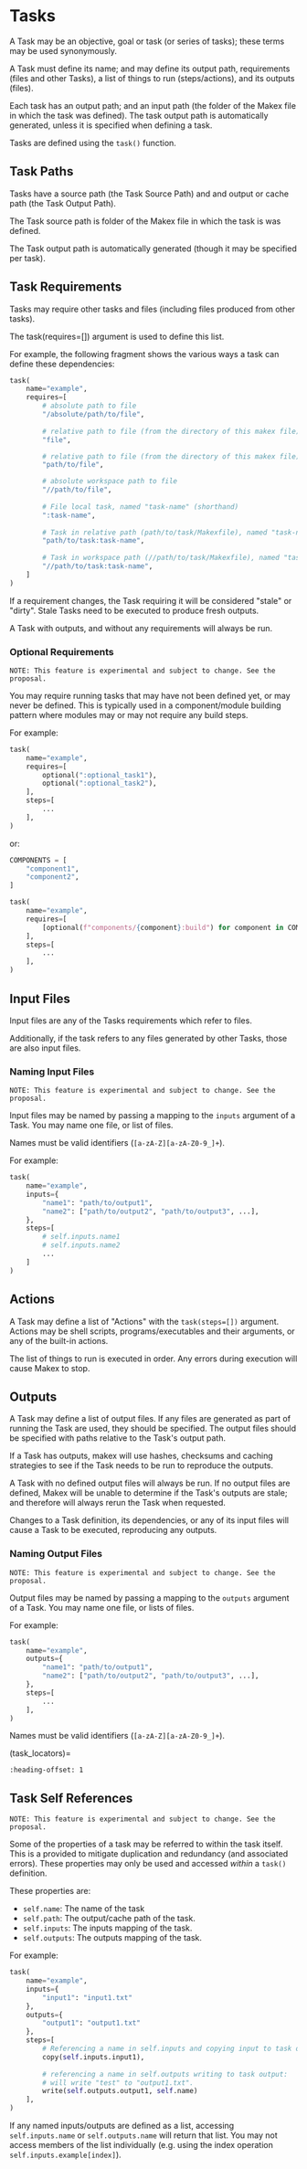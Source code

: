 # Tasks

A Task may be an objective, goal or task (or series of tasks); these terms may be used synonymously.

A Task must define its name; and may define its output path, requirements (files and other Tasks), a list of things to run (steps/actions), and its outputs (files).

Each task has an output path; and an input path (the folder of the Makex file in which the task was defined). 
The task output path is automatically generated, unless it is specified when defining a task.

Tasks are defined using the `task()` function.

## Task  Paths

Tasks have a source path (the Task Source Path) and and output or cache path (the Task Output Path).

The Task source path is folder of the Makex file in which the task is was defined.

The Task output path is automatically generated (though it may be specified per task).

## Task Requirements

Tasks may require other tasks and files (including files produced from other tasks).

The task(requires=[]) argument is used to define this list.

For example, the following fragment shows the various ways a task can define these dependencies:

<!--

  # expand() function to expand home directories
  expand("~/path/to/file"),
        
  # absolute path to task, a specific variant
  Task("task-name", "//path/to/task", variant={"variant-name": "variant-value"}),
  
-->
```python
task(
    name="example",
    requires=[
        # absolute path to file
        "/absolute/path/to/file",
        
        # relative path to file (from the directory of this makex file)
        "file",

        # relative path to file (from the directory of this makex file)
        "path/to/file",

        # absolute workspace path to file 
        "//path/to/file",
        
        # File local task, named "task-name" (shorthand)
        ":task-name",
        
        # Task in relative path (path/to/task/Makexfile), named "task-name" (shorthand)
        "path/to/task:task-name",
        
        # Task in workspace path (//path/to/task/Makexfile), named "task-name" (shorthand)
        "//path/to/task:task-name",
    ]
)
```


If a requirement changes, the Task requiring it will be considered "stale" or "dirty". Stale Tasks need to be executed to produce
fresh outputs.

A Task with outputs, and without any requirements will always be run.

### Optional Requirements

```{note}
NOTE: This feature is experimental and subject to change. See the proposal.
```

You may require running tasks that may have not been defined yet, or may never be defined. 
This is typically used in a component/module building pattern where modules may or may not require any build steps.

For example:

```python
task(
    name="example",
    requires=[
        optional(":optional_task1"),
        optional(":optional_task2"),
    ],
    steps=[
        ...
    ],
)
```

or:

```python
COMPONENTS = [
    "component1",
    "component2",
]

task(
    name="example",
    requires=[
        [optional(f"components/{component}:build") for component in COMPONENTS],
    ],
    steps=[
        ...
    ],
)
```

## Input Files

Input files are any of the Tasks requirements which refer to files. 

Additionally, if the task refers to any files generated by other Tasks, those are also input files.

<!-- A task may be defined to use the output files of another Task in its inputs files or actions. -->

### Naming Input Files


```{note}
NOTE: This feature is experimental and subject to change. See the proposal.
```

Input files may be named by passing a mapping to the `inputs` argument of a Task.
You may name one file, or list of files.

Names must be valid identifiers (`[a-zA-Z][a-zA-Z0-9_]+`).

For example:

```python
task(
    name="example",
    inputs={
        "name1": "path/to/output1",
        "name2": ["path/to/output2", "path/to/output3", ...],
    },
    steps=[
        # self.inputs.name1
        # self.inputs.name2
        ...
    ]
)
```

## Actions

A Task may define a list of "Actions" with the `task(steps=[])` argument. 
Actions may be shell scripts, programs/executables and their arguments, or any of the built-in actions.

The list of things to run is executed in order. 
Any errors during execution will cause Makex to stop.

## Outputs

A Task may define a list of output files. 
If any files are generated as part of running the Task are used, they should be specified.
The output files should be specified with paths relative to the Task's output path.

If a Task has outputs, makex will use hashes, checksums and caching strategies to see if the Task needs to be run to reproduce the outputs.

A Task with no defined output files will always be run. 
If no output files are defined, Makex will be unable to determine if the Task's outputs are stale;
and therefore will always rerun the Task when requested.

Changes to a Task definition, its dependencies, or any of its input files will cause a Task to be executed, reproducing any outputs.

<!-- 
### Declaring outputs

Tasks may define outputs in multiple ways, singular, named (singular or list), or as a list. 

#### Declaring a singular output

#### Declaring a list of outputs

#### Declaring named outputs

-->

### Naming Output Files

```{note}
NOTE: This feature is experimental and subject to change. See the proposal.
```

Output files may be named by passing a mapping to the `outputs` argument of a Task.
You may name one file, or lists of files.

For example:

```python
task(
    name="example",
    outputs={
        "name1": "path/to/output1",
        "name2": ["path/to/output2", "path/to/output3", ...],
    },
    steps=[
        ...
    ],
)
```

Names must be valid identifiers (`[a-zA-Z][a-zA-Z0-9_]+`).


(task_locators)=
```{include} task-locators.md
:heading-offset: 1
```

## Task Self References

```{note}
NOTE: This feature is experimental and subject to change. See the proposal.
```

Some of the properties of a task may be referred to within the task itself.
This is a provided to mitigate duplication and redundancy (and associated errors).
These properties may only be used and accessed _within_ a `task()` definition.

These properties are:

- `self.name`: The name of the task
- `self.path`: The output/cache path of the task.
- `self.inputs`: The inputs mapping of the task.
- `self.outputs`: The outputs mapping of the task.

For example:

```python
task(
    name="example",
    inputs={
        "input1": "input1.txt" 
    },
    outputs={
        "output1": "output1.txt"
    },
    steps=[
        # Referencing a name in self.inputs and copying input to task output: 
        copy(self.inputs.input1),
        
        # referencing a name in self.outputs writing to task output:
        # will write "test" to "output1.txt".
        write(self.outputs.output1, self.name)
    ],
)   
```

If any named inputs/outputs are defined as a list, accessing `self.inputs.name` or `self.outputs.name` will return that list. 
You may not access members of the list individually (e.g. using the index operation `self.inputs.example[index]`).

